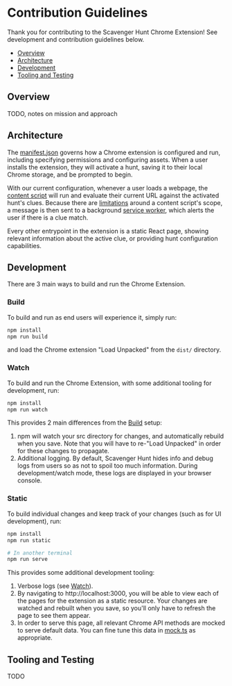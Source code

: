 # Contribution Guidelines

Thank you for contributing to the Scavenger Hunt Chrome Extension! See development and contribution guidelines below.

- [Overview](#overview)
- [Architecture](#architecture)
- [Development](#development)
- [Tooling and Testing](#tooling-and-testing)

## Overview

TODO, notes on mission and approach

## Architecture

The [manifest.json](public/manifest.json) governs how a Chrome extension is configured and run, including specifying permissions and configuring assets. When a user installs the extension, they will activate a hunt, saving it to their local Chrome storage, and be prompted to begin.

With our current configuration, whenever a user loads a webpage, the [content script](src/content_script.tsx) will run and evaluate their current URL against the activated hunt's clues. Because there are [limitations](https://developer.chrome.com/docs/extensions/mv3/content_scripts/) around a content script's scope, a message is then sent to a background [service worker](https://developer.chrome.com/docs/extensions/mv3/service_workers/events/), which alerts the user if there is a clue match.

Every other entrypoint in the extension is a static React page, showing relevant information about the active clue, or providing hunt configuration capabilities.

## Development

There are 3 main ways to build and run the Chrome Extension.

### Build

To build and run as end users will experience it, simply run:

```bash
npm install
npm run build
```

and load the Chrome extension "Load Unpacked" from the `dist/` directory.

### Watch

To build and run the Chrome Extension, with some additional tooling for development, run:

```bash
npm install
npm run watch
```

This provides 2 main differences from the [Build](#build) setup:

1. npm will watch your src directory for changes, and automatically rebuild when you save. Note that you will have to re-"Load Unpacked" in order for these changes to propagate.
2. Additional logging. By default, Scavenger Hunt hides info and debug logs from users so as not to spoil too much information. During development/watch mode, these logs are displayed in your browser console.

### Static

To build individual changes and keep track of your changes (such as for UI development), run:

```bash
npm install
npm run static

# In another terminal
npm run serve
```

This provides some additional development tooling:

1. Verbose logs (see [Watch](#watch)).
2. By navigating to http://localhost:3000, you will be able to view each of the pages for the extension as a static resource. Your changes are watched and rebuilt when you save, so you'll only have to refresh the page to see them appear.
3. In order to serve this page, all relevant Chrome API methods are mocked to serve default data. You can fine tune this data in [mock.ts](./src/providers/mock.ts) as appropriate.

## Tooling and Testing

TODO
